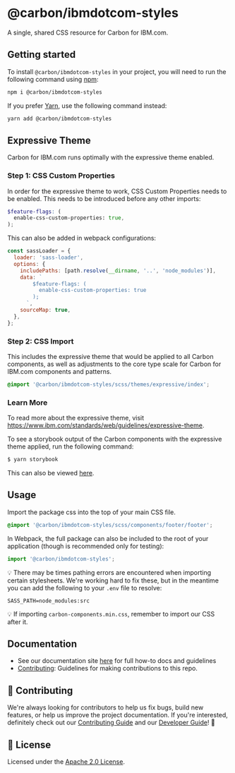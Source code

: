 # @carbon/ibmdotcom-styles

A single, shared CSS resource for Carbon for IBM.com.

## Getting started

To install `@carbon/ibmdotcom-styles` in your project, you will need to run the
following command using [npm](https://www.npmjs.com/):

```bash
npm i @carbon/ibmdotcom-styles
```

If you prefer [Yarn](https://yarnpkg.com/en/), use the following command
instead:

```bash
yarn add @carbon/ibmdotcom-styles
```

## Expressive Theme

Carbon for IBM.com runs optimally with the expressive theme enabled.

### Step 1: CSS Custom Properties

In order for the expressive theme to work, CSS Custom Properties needs to be
enabled. This needs to be introduced before any other imports:

```scss
$feature-flags: (
  enable-css-custom-properties: true,
);
```

This can also be added in webpack configurations:

```javascript
const sassLoader = {
  loader: 'sass-loader',
  options: {
    includePaths: [path.resolve(__dirname, '..', 'node_modules')],
    data: `
        $feature-flags: (
          enable-css-custom-properties: true
        );
      `,
    sourceMap: true,
  },
};
```

### Step 2: CSS Import

This includes the expressive theme that would be applied to all Carbon
components, as well as adjustments to the core type scale for Carbon for IBM.com
components and patterns.

```css
@import '@carbon/ibmdotcom-styles/scss/themes/expressive/index';
```

### Learn More

To read more about the expressive theme, visit
https://www.ibm.com/standards/web/guidelines/expressive-theme.

To see a storybook output of the Carbon components with the expressive theme
applied, run the following command:

```bash
$ yarn storybook
```

This can also be viewed [here](https://carbon-expressive.mybluemix.net).

## Usage

Import the package css into the top of your main CSS file.

```css
@import '@carbon/ibmdotcom-styles/scss/components/footer/footer';
```

In Webpack, the full package can also be included to the root of your
application (though is recommended only for testing):

```javascript
import '@carbon/ibmdotcom-styles';
```

💡 There may be times pathing errors are encountered when importing certain
stylesheets. We're working hard to fix these, but in the meantime you can add
the following to your `.env` file to resolve:

```
SASS_PATH=node_modules:src
```

💡 If importing `carbon-components.min.css`, remember to import our CSS after
it.

## Documentation

- See our documentation site
  [here](https://www.ibm.com/standards/web/carbon-for-ibm-dotcom) for full
  how-to docs and guidelines
- [Contributing](https://github.com/carbon-design-system/carbon-for-ibm-dotcom/blob/master/.github/CONTRIBUTING.md):
  Guidelines for making contributions to this repo.

## 🙌 Contributing

We're always looking for contributors to help us fix bugs, build new features,
or help us improve the project documentation. If you're interested, definitely
check out our
[Contributing Guide](https://github.com/carbon-design-system/carbon-for-ibm-dotcom/blob/master/.github/CONTRIBUTING.md)
and our
[Developer Guide](https://github.com/carbon-design-system/carbon-for-ibm-dotcom/blob/master/docs/developing.md)!
👀

## 📝 License

Licensed under the
[Apache 2.0 License](https://github.com/carbon-design-system/carbon-for-ibm-dotcom/blob/master/LICENSE).
